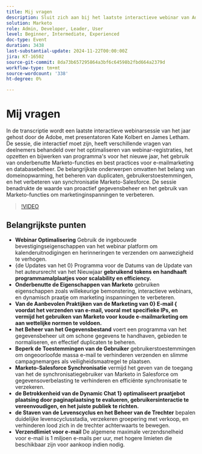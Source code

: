 ```yaml
---
title: Mij vragen
description: Sluit zich aan bij het laatste interactieve webinar van Adobe van het jaar met Kate Kolbert en James Letham, die het optimaliseren van webinars, programma-updates, onderbenutte Marketo-functies, best practices voor e-mailmarketing, databasebeheer, gebruikersmachtigingen, Marketo-Salesforce-synchronisatie, dynamische chatbetrokkenheid en levenscyclusfasen bestrijkt.
solution: Marketo
role: Admin, Developer, Leader, User
level: Beginner, Intermediate, Experienced
doc-type: Event
duration: 3438
last-substantial-update: 2024-11-22T00:00:00Z
jira: KT-16502
source-git-commit: 8da73b657295864a3bf6c64598b2fbd664a2379d
workflow-type: tm+mt
source-wordcount: '338'
ht-degree: 0%

---
```



# Mij vragen

In de transcriptie wordt een laatste interactieve webinarsessie van het jaar gehost door de Adobe, met presentatoren Kate Kolbert en James Letham. De sessie, die interactief moet zijn, heeft verschillende vragen van deelnemers behandeld over het optimaliseren van webinar-registraties, het opzetten en bijwerken van programma&#39;s voor het nieuwe jaar, het gebruik van onderbenutte Marketo-functies en best practices voor e-mailmarketing en databasebeheer. De belangrijkste onderwerpen omvatten het belang van domeinopwarming, het beheren van duplicaten, gebruikerstoestemmingen, en het verbeteren van synchronisatie Marketo-Salesforce. De sessie benadrukte de waarde van proactief gegevensbeheer en het gebruik van Marketo-functies om marketinginspanningen te verbeteren.

>[!VIDEO](https://video.tv.adobe.com/v/3438195/?learn=on&enablevpops)

## Belangrijkste punten

* **Webinar Optimalisering** Gebruik de ingebouwde bevestigingseigenschappen van het webinar platform om kalenderuitnodigingen en herinneringen te verzenden om aanwezigheid te verhogen.
* {de Updates van het 0} Programma voor de Datums van de Update van het auteursrecht van het Nieuwjaar **gebruikend tokens en handhaaft programmamalplaatjes voor scalability en efficiency.**
* **Onderbenutte de Eigenschappen van Marketo** gebruiken eigenschappen zoals willekeurige bemonstering, interactieve webinars, en dynamisch praatje om marketing inspanningen te verbeteren.
* **Van de Aanbevolen Praktijken van de Marketing van 0&rbrace; E-mail &lbrace; voordat het verzenden van e-mail, vooral met specifieke IPs, en vermijd het gebruiken van Marketo voor koude e-mailmarketing om aan wettelijke normen te voldoen.**
* **het Beheer van het Gegevensbestand** voert een programma van het gegevensbeheer uit om schone gegevens te handhaven, gebieden te normaliseren, en effectief duplicaten te beheren.
* **Beperk de Toestemmingen van de Gebruiker** gebruikerstoestemmingen om ongeoorloofde massa e-mail te verhinderen verzenden en slimme campagnemarges als veiligheidsmaatregel te plaatsen.
* **Marketo-Salesforce Synchronisatie** vermijd het geven van de toegang van het de synchronisatiegebruiker van Marketo in Salesforce om gegevensoverbelasting te verhinderen en efficiënte synchronisatie te verzekeren.
* **de Betrokkenheid van de Dynamic Chat 1&rbrace; optimaliseert praatjebot plaatsing door paginaplaatsing te evalueren, gebruikersinteractie te vereenvoudigen, en het juiste publiek te richten.**
* **de Staven van de Levenscyclus en het Beheer van de Trechter** bepalen duidelijke levenscyclusstadia, verzekeren groepering met verkoop, en verhinderen lood zich in de trechter achterwaarts te bewegen.
* **Verzendlimiet voor e-mail** De algemene maximale verzendsnelheid voor e-mail is 1 miljoen e-mails per uur, met hogere limieten die beschikbaar zijn voor aankoop indien nodig.
